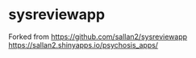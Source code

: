 # sysreviewapp
Forked from https://github.com/sallan2/sysreviewapp
https://sallan2.shinyapps.io/psychosis_apps/
